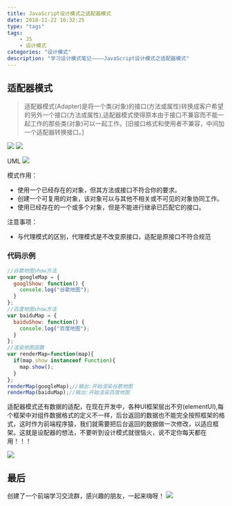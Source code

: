 ```yaml
---
title: JavaScript设计模式之适配器模式
date: 2018-11-22 16:32:25
type: "tags"
tags:
	- JS
	- 设计模式
categories: "设计模式"
description: "学习设计模式笔记————JavaScript设计模式之适配器模式"
---
```


## 适配器模式

> 适配器模式(Adapter)是将一个类(对象)的接口(方法或属性)转换成客户希望的另外一个接口(方法或属性),适配器模式使得原本由于接口不兼容而不能一起工作的那些类(对象)可以一起工作。[旧接口格式和使用者不兼容，中间加一个适配器转换接口。]

![](https://i.imgur.com/6gHYqna.png)
![](https://i.imgur.com/cWifkCQ.png)

UML
![](https://i.imgur.com/FLUn9OL.png)

模式作用： 
- 使用一个已经存在的对象，但其方法或接口不符合你的要求。
- 创建一个可复用的对象，该对象可以与其他不相关或不可见的对象协同工作。
- 使用已经存在的一个或多个对象，但是不能进行继承已匹配它的接口。

注意事项：
- 与代理模式的区别，代理模式是不改变原接口，适配是原接口不符合规范

### 代码示例

```javascript
//谷歌地图show方法
var googleMap = {
  googlShow: function() {
    console.log("谷歌地图");
  }
};
//百度地图show方法
var baiduMap = {
  baiduShow: function() {
    console.log("百度地图");
  }
};
//渲染地图函数
var renderMap=function(map){
  if(map.show instanceof Function){
    map.show();        
  }
};
renderMap(googleMap);//输出:开始渲染谷歌地图
renderMap(baiduMap);//输出:开始渲染百度地图
```

适配器模式还有数据的适配，在现在开发中，各种UI框架层出不穷(elementUI),每个框架中对组件数据格式的定义不一样，后台返回的数据也不能完全按照框架的格式，这时作为前端程序猿，我们就需要把后台返回的数据做一次修改，以适应框架。这就是设配器的想法，不要听到设计模式就很恼火，说不定你每天都在用！！！

![](https://i.imgur.com/7j1VIsF.png)

## 最后

创建了一个前端学习交流群，感兴趣的朋友，一起来嗨呀！
![](<https://image-static.segmentfault.com/207/665/2076650181-5bfe3d1a48e89_articlex>)